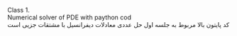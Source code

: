 Class 1.<br>
Numerical solver of PDE with paython cod<br>
کد پایتون بالا مربوط به جلسه اول حل عددی معادلات دیفرانسیل با مشتقات جزیی است 
